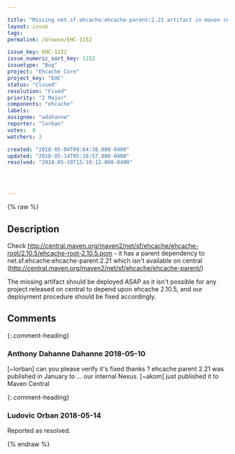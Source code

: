 ```yaml
---

title: "Missing net.sf.ehcache:ehcache-parent:2.21 artifact in maven central"
layout: issue
tags: 
permalink: /browse/EHC-1152

issue_key: EHC-1152
issue_numeric_sort_key: 1152
issuetype: "Bug"
project: "Ehcache Core"
project_key: "EHC"
status: "Closed"
resolution: "Fixed"
priority: "2 Major"
components: "ehcache"
labels: 
assignee: "adahanne"
reporter: "lorban"
votes:  0
watchers: 2

created: "2018-05-04T09:04:38.000-0400"
updated: "2018-05-14T05:16:57.000-0400"
resolved: "2018-05-10T15:10:12.000-0400"




---
```


{% raw %}

## Description

<div markdown="1" class="description">

Check http://central.maven.org/maven2/net/sf/ehcache/ehcache-root/2.10.5/ehcache-root-2.10.5.pom - it has a parent dependency to net.sf.ehcache:ehcache-parent:2.21 which isn't available on central (http://central.maven.org/maven2/net/sf/ehcache/ehcache-parent/)

The missing artifact should be deployed ASAP as it isn't possible for any project released on central to depend upon ehcache 2.10.5, and our deployment procedure should be fixed accordingly.

</div>

## Comments


{:.comment-heading}
### **Anthony Dahanne Dahanne** <span class="date">2018-05-10</span>

<div markdown="1" class="comment">

[~lorban] can you please verify it's fixed thanks ?
ehcache parent 2.21 was published in January to ... our internal Nexus.
[~akom] just published it to Maven Central

</div>


{:.comment-heading}
### **Ludovic Orban** <span class="date">2018-05-14</span>

<div markdown="1" class="comment">

Reported as resolved.

</div>



{% endraw %}
